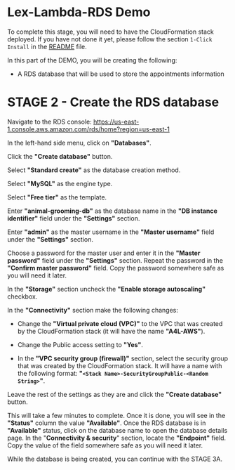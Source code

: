 # Lex-Lambda-RDS Demo

To complete this stage, you will need to have the CloudFormation stack deployed. If you have not done it yet, please follow the section `1-Click Install` in the [README](../README.md) file.

In this part of the DEMO, you will be creating the following:

- A RDS database that will be used to store the appointments information

# STAGE 2 - Create the RDS database

Navigate to the RDS console: https://us-east-1.console.aws.amazon.com/rds/home?region=us-east-1

In the left-hand side menu, click on **"Databases"**.

Click the **"Create database"** button.

Select **"Standard create"** as the database creation method.

Select **"MySQL"** as the engine type.

Select **"Free tier"** as the template.

Enter **"animal-grooming-db"** as the database name in the **"DB instance identifier"** field under the **"Settings"** section.

Enter **"admin"** as the master username in the **"Master username"** field under the **"Settings"** section.

Choose a password for the master user and enter it in the **"Master password"** field under the **"Settings"** section. Repeat the password in the **"Confirm master password"** field. Copy the password somewhere safe as you will need it later.

In the **"Storage"** section uncheck the **"Enable storage autoscaling"** checkbox.

In the **"Connectivity"** section make the following changes:

- Change the **"Virtual private cloud (VPC)"** to the VPC that was created by the CloudFormation stack (it will have the name **"A4L-AWS"**).

- Change the Public access setting to **"Yes"**.

- In the **"VPC security group (firewall)"** section, select the security group that was created by the CloudFormation stack. It will have a name with the following format: **"`<Stack Name>-SecurityGroupPublic-<Random String>`"**.

Leave the rest of the settings as they are and click the **"Create database"** button.

This will take a few minutes to complete. Once it is done, you will see in the **"Status"** column the value **"Available"**. Once the RDS database is in **"Available"** status, click on the database name to open the database details page. In the "**Connectivity & security**" section, locate the **"Endpoint"** field. Copy the value of the field somewhere safe as you will need it later.

While the database is being created, you can continue with the STAGE 3A.
